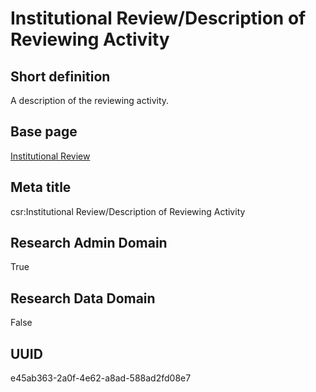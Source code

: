 # Institutional Review/Description of Reviewing Activity
## Short definition
A description of the reviewing activity.
## Base page
[Institutional Review](../../Objects/Institutional%20Review.md)
## Meta title
csr:Institutional Review/Description of Reviewing Activity
## Research Admin Domain
True
## Research Data Domain
False
## UUID
e45ab363-2a0f-4e62-a8ad-588ad2fd08e7
